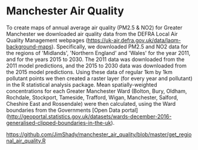 # Manchester Air Quality

To create maps of annual average air quality (PM2.5 & NO2) for Greater Manchester we downloaded air quality data from the DEFRA Local Air Quality Management webpages (https://uk-air.defra.gov.uk/data/laqm-background-maps). Specifically, we downloaded PM2.5 and NO2 data for the regions of 'Midlands', 'Northern England' and 'Wales' for the year 2011, and for the years 2015 to 2030. The 2011 data was downloaded from the 2011 model predictions, and the 2015 to 2030 data was downloaded from the 2015 model predictions. Using these data of regular 1km by 1km pollutant points we then created a raster layer (for every year and pollutant) in the R statistical analysis package. Mean spatially-weighted concentrations for each Greater Manchester Ward (Bolton, Bury, Oldham, Rochdale, Stockport, Tameside, Trafford, Wigan, Manchester, Salford, Cheshire East and Rossendale) were then calculated, using the Ward boundaries from the Governments [Open Data portal] (http://geoportal.statistics.gov.uk/datasets/wards-december-2016-generalised-clipped-boundaries-in-the-uk).

https://github.com/JimShady/manchester_air_quality/blob/master/get_regional_air_quality.R
